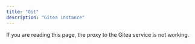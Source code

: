 ```yaml
---
title: "Git"
description: "Gitea instance"
---
```


If you are reading this page, the proxy to the Gitea service is not working.
